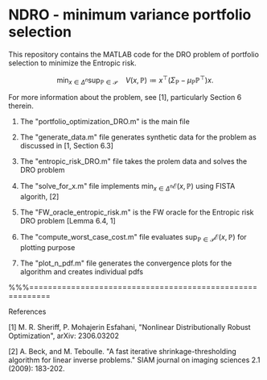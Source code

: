 # NDRO - minimum variance portfolio selection

This repository contains the MATLAB code for the DRO problem of portfolio selection to minimize the Entropic risk.

$$
\min_{x \in \Delta^n} \sup_{\mathbb{P} \in \mathcal{P}} \quad V ({x},{\mathbb{P}}) \coloneqq x^\top \big( \Sigma_{\mathbb{P}} - \mu_{\mathbb{P}} {\mathbb{P}}^\top \big) x .
$$

For more information about the problem, see [1], particularly Section 6 therein.

1. The "portfolio_optimization_DRO.m" is the main file

2. The "generate_data.m" file generates synthetic data for the problem as discussed in [1, Section 6.3]

3. The "entropic_risk_DRO.m" file takes the prolem data and solves the DRO problem

4. The "solve_for_x.m" file implements $` \min_{x \in  \Delta^n} \mathcal{E}({x},{\mathbb{P}}) `$ using FISTA algorith, [2]

5. The "FW_oracle_entropic_risk.m" is the FW oracle for the Entropic risk DRO problem [Lemma 6.4, 1]

6. The "compute_worst_case_cost.m" file evaluates $` \sup_{\mathbb{P} \in \mathcal{P}} \mathcal{E}({x},{\mathbb{P}}) `$ for plotting purpose

7. The "plot_n_pdf.m" file generates the convergence plots for the algorithm and creates individual pdfs


%%%==========================================================

References

[1] M. R. Sheriff, P. Mohajerin Esfahani, "Nonlinear Distributionally Robust Optimization", arXiv: 2306.03202

[2] A. Beck, and M. Teboulle. "A fast iterative shrinkage-thresholding algorithm for linear inverse problems." SIAM journal on imaging sciences 2.1 (2009): 183-202.
